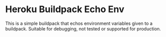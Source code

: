 # Heroku Buildpack Echo Env

This is a simple buildpack that echos environment variables given to a
buildpack. Suitable for debugging, not tested or supported for production.
